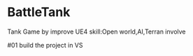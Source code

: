 # BattleTank
Tank Game by improve UE4 skill:Open world,AI,Terran involve

#01 build the project in VS
